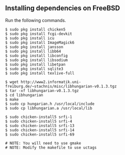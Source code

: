 Installing dependencies on FreeBSD
----------------------------------
Run the following commands.

    $ sudo pkg install chicken5
    $ sudo pkg install fcgi-devkit
    $ sudo pkg install icu
    $ sudo pkg install ImageMagick6
    $ sudo pkg install jansson
    $ sudo pkg install libb64
    $ sudo pkg install libconfig
    $ sudo pkg install libsodium
    $ sudo pkg install libetpan
    $ sudo pkg install sqlite3
    $ sudo pkg install texlive-full

    $ wget http://www2.informatik.uni-freiburg.de/~stachnis/misc/libhungarian-v0.1.3.tgz
    $ tar -xf libhungarian-v0.1.3.tgz
    $ cd libhungarian
    $ make
    $ sudo cp hungarian.h /usr/local/include
    $ sudo cp libhungarian.a /usr/local/lib

    $ sudo chicken-install5 srfi-1
    $ sudo chicken-install5 srfi-4
    $ sudo chicken-install5 srfi-13
    $ sudo chicken-install5 srfi-14
    $ sudo chicken-install5 srfi-69

    # NOTE: You will need to use gmake
    # NOTE: Modify the makefile to use uctags

